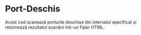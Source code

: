 # Port-Deschis
Acest cod scanează porturile deschise din intervalul specificat și returnează rezultatul scanării într-un fișier HTML.
